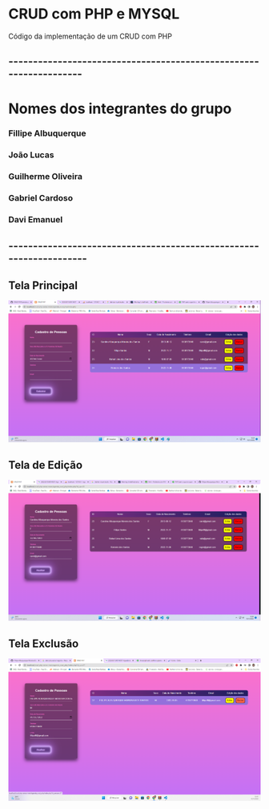# CRUD com PHP e MYSQL 
Código da implementação de um CRUD com PHP 
## ------------------------------------------------------------------
# Nomes dos integrantes do grupo
 ### Fillipe Albuquerque
 ### João Lucas
 ### Guilherme Oliveira
 ### Gabriel Cardoso
 ### Davi Emanuel


## -------------------------------------------------------------------
## Tela Principal
![preview img](/TelaPrincipal.png)

## Tela de Edição
![preview img](/TeladeEdicao.png)

## Tela Exclusão
![preview img](/TeladeExclusao.png)





